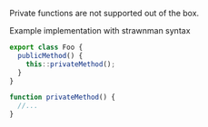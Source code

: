 Private functions are not supported out of the box.

Example implementation with strawnman syntax

```js
export class Foo {
  publicMethod() {
    this::privateMethod();
  }
}

function privateMethod() {
  //...
}
